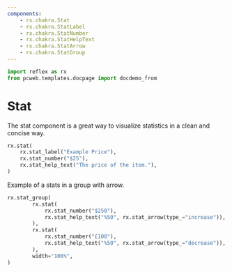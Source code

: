 ```yaml
---
components:
    - rx.chakra.Stat
    - rx.chakra.StatLabel
    - rx.chakra.StatNumber
    - rx.chakra.StatHelpText
    - rx.chakra.StatArrow
    - rx.chakra.StatGroup
---
```


```python exec
import reflex as rx
from pcweb.templates.docpage import docdemo_from
```

# Stat

The stat component is a great way to visualize statistics in a clean and concise way.

```python demo
rx.stat(
    rx.stat_label("Example Price"),
    rx.stat_number("$25"),
    rx.stat_help_text("The price of the item."),
)
```

Example of a stats in a group with arrow.

```python demo
rx.stat_group(
        rx.stat(
            rx.stat_number("$250"),
            rx.stat_help_text("%50", rx.stat_arrow(type_="increase")),
        ),
        rx.stat(
            rx.stat_number("£100"),
            rx.stat_help_text("%50", rx.stat_arrow(type_="decrease")),
        ),
        width="100%",
)
```
